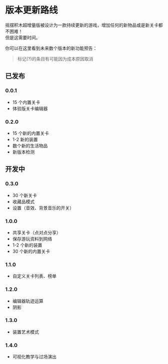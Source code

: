 # 版本更新路线

摇摆积木超增量版被设计为一款持续更新的游戏，增加任何的新物品或是新关卡都不困难！  
但是这需要时间。

你可以在这里看到未来数个版本的新功能预告：

> 标记(?)的条目有可能因为成本原因取消

## 已发布

### 0.0.1

- 15 个内置关卡
- 体验版关卡编辑器

### 0.2.0

- 15 个新的内置关卡
- 1-2 新的装置
- 数个新的生活物品
- 新版本检测

## 开发中

### 0.3.0

- 30 个新关卡
- 收藏品模式
- 设置（音效、背景音乐的开关）

### 1.0.0

- 共享关卡（点对点分享）
- 保存游玩资料到网络
- 1-2 个新的装置
- 30 个新的内置关卡

### 1.1.0

- 自定义关卡列表、榜单

### 1.2.0

- 编辑器轨迹运算
- 阴影

### 1.3.0

- 装置艺术模式

### 1.4.0

- 可视化教学与过场演出
